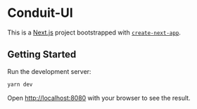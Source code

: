 # Conduit-UI

This is a [Next.js](https://nextjs.org/) project bootstrapped with [`create-next-app`](https://github.com/zeit/next.js/tree/canary/packages/create-next-app).

## Getting Started

Run the development server:

```bash
yarn dev
```

Open [http://localhost:8080](http://localhost:8080) with your browser to see the result.